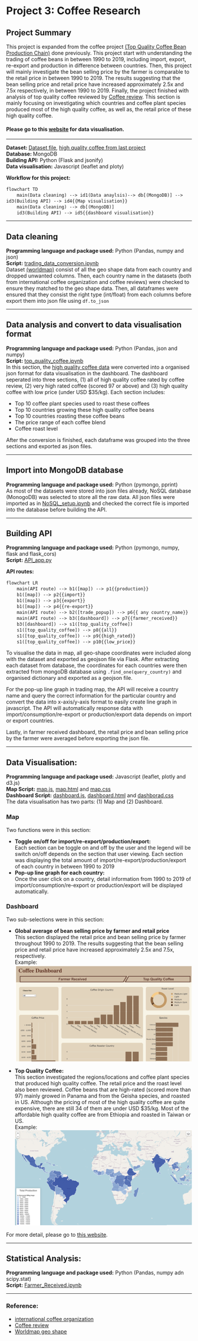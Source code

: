 # Project 3: Coffee Research

## Project Summary

This project is expanded from the coffee project [(Top Quality Coffee Bean Production Chain)](https://github.com/wingylui/Self-project_Coffee) done previously. This project start with understanding the trading of coffee beans in between 1990 to 2019, including import, export, re-export and production in difference between countries. Then, this project will mainly investigate the bean selling price by the farmer is comparable to the retail price in between 1990 to 2019. The results suggesting that the bean selling price and retail price have increased approximately 2.5x and 7.5x respectively, in between 1990 to 2019. Finally, the project finished with analysis of top quality coffee reviewed by [Coffee review](https://www.coffeereview.com/). This section is mainly focusing on investigating which countries and coffee plant species produced most of the high quality coffee, as well as, the retail price of these high quality coffee.

#### Please go to this [website](https://wingylui.github.io/Coffee_Trading/) for data visualisation.

---
<b>Dataset: </b> [Dataset file](https://github.com/wingylui/Coffee_Trading/tree/main/Dataset/international_coffee_organization), [high quality coffee from last project](https://github.com/wingylui/Self-project_Coffee/blob/main/web_scaping/output_data_csv/coffee_bean_cleaned.csv) </br>
<b>Database: </b> MongoDB </br>
<b>Building API:</b> Python (Flask and jsonify) </br>
<b>Data visualisation:</b> Javascript (leaflet and ploty)

<b> Workflow for this project:</b>
```mermaid
flowchart TD
    main(Data cleaning) --> id1(Data anaylsis)--> db[(MongoDB)] --> id3(Building API) --> id4{{Map visualisation}}
    main(Data cleaning) --> db[(MongoDB)]
    id3(Building API) --> id5{{dashboard visualisation}}
```

---
## Data cleaning

<b> Programming language and package used:</b> Python (Pandas, numpy and json)</br>
<b> Script:</b> [trading_data_conversion.ipynb](https://github.com/wingylui/Coffee_Trading/blob/main/dataset_conversion/trading_data_conversion.ipynb)</br>
Dataset [(worldmap)](https://github.com/wingylui/Coffee_Trading/blob/main/Dataset/worldmap.csv) consist of all the geo shape data from each country and dropped unwanted columns. Then, each country name in the datasets (both from international coffee organization and coffee reviews) were checked to ensure they matched to the geo shape data. Then, all dataframes were ensured that they consist the right type (int/float) from each columns before export them into json file using ```df.to_json ```

---
## Data analysis and convert to data visualisation format

<b>Programming language and package used:</b> Python (Pandas, json and numpy)</br>
<b>Script:</b> [top_quality_coffee.ipynb](https://github.com/wingylui/Coffee_Trading/blob/main/Background_data_analysis/top_quality_coffee.ipynb)</br>
In this section, the [high quality coffee data](https://github.com/wingylui/Self-project_Coffee/blob/main/web_scaping/output_data_csv/coffee_bean_cleaned.csv) were converted into a organised json format for data visualisation in the dashboard. The dashboard seperated into three sections, (1) all of high quality coffee rated by coffee review, (2) very high rated coffee (scored 97 or above) and (3) high quality coffee with low price (under USD $35/kg). Each section includes:</br>

- Top 10 coffee plant species used to roast these coffees 
- Top 10 countries growing these high quality coffee beans 
- Top 10 countries roasting these coffee beans
- The price range of each coffee blend
- Coffee roast level

After the conversion is finished, each dataframe was grouped into the three sections and exported as json files.

---
## Import into MongoDB database

<b>Programming language and package used:</b> Python (pymongo, pprint)</br>
As most of the datasets were stored into json files already, NoSQL database (MonogoDB) was selected to store all the raw data. All json files were imported as in [NoSQL_setup.ipynb](https://github.com/wingylui/Coffee_Trading/blob/main/API_creation_and_management/NoSQL_setup.ipynb) and checked the correct file is imported into the database before building the API.

---
## Building API

<b>Programming language and package used:</b> Python (pymongo, numpy, flask and flask_cors)</br>
<b>Script:</b> [API_app.py](https://github.com/wingylui/Coffee_Trading/blob/main/API_creation_and_management/API_app.py) </br>

<b>API routes:</b>
```mermaid
flowchart LR
    main(API route) --> b1([map]) --> p1{{production}}
    b1([map]) --> p2{{import}}
    b1([map]) --> p3{{export}}
    b1([map]) --> p4{{re-export}}
    main(API route) --> b2([trade_popup]) --> p6{{ any country_name}}
    main(API route) --> b3([dashboard]) --> p7{{farmer_received}}
    b3([dashboard]) --> s1([top_quality_coffee])    
    s1([top_quality_coffee]) --> p8{{all}} 
    s1([top_quality_coffee]) --> p9{{high_rated}}
    s1([top_quality_coffee]) --> p10{{low_price}}
```
To visualise the data in map, all geo-shape coordinates were included along with the dataset and exported as geojson file via Flask. After extracting each dataset from database, the coordinates for each countries were then extracted from mongoDB database using ```.find_one(query_country)``` and organised dictionary and exported as a geojson file.

For the pop-up line graph in trading map, the API will receive a country name and query the correct information for the particular country and convert the data into x-axis/y-axis format to easily create line graph in javascript. The API will automatically response data with import/consumption/re-export or production/export data depends on import or export countries.

Lastly, in farmer received dashboard, the retail price and bean selling price by the farmer were averaged before exporting the json file.

---
## Data Visualisation:

<b>Programming language and package used:</b> Javascript (leaflet, plotly and d3.js)</br>
<b>Map Script:</b> [map.js](https://github.com/wingylui/Coffee_Trading/blob/main/web/js/map.js), [map.html](https://github.com/wingylui/Coffee_Trading/blob/main/web/html/map.html) and [map.css](https://github.com/wingylui/Coffee_Trading/blob/main/web/css/map.css)</br>
<b>Dashboard Script:</b> [dashboard.js](https://github.com/wingylui/Coffee_Trading/blob/main/web/js/dashboard.js), [dashboard.html](https://github.com/wingylui/Coffee_Trading/blob/main/web/html/dashboard.html) and [dashborad.css](https://github.com/wingylui/Coffee_Trading/blob/main/web/css/dashboard.css)</br>
The data visualisation has two parts: (1) Map and (2) Dashboard.

### Map
Two functions were in this section:
- <b>Toggle on/off for import/re-export/production/export:</b></br>
Each section can be toggle on and off by the user and the legend will be switch on/off depends on the section that user viewing. Each section was displaying the total amount of import/re-export/production/export of each country in between 1990 to 2019
- <b>Pop-up line graph for each country:</b></br>
Once the user click on a country, detail information from 1990 to 2019 of import/consumption/re-export or production/export will be displayed automatically.


### Dashboard
Two sub-selections were in this section:
- <b>Global average of bean selling price by farmer and retail price</b> </br>
This section displayed the retail price and bean selling price by farmer throughout 1990 to 2019. The results suggesting that the bean selling price and retail price have increased approximately 2.5x and 7.5x, respectively.</br>
Example:</br>
![Dashboard](https://github.com/wingylui/Coffee_Trading/blob/main/web/image/dashboard.png)

- <b>Top Quality Coffee:</b></br>
This section investigated the regions/locations and coffee plant species that produced high quality coffee. The retail price and the roast level also been reviewed. Coffee beans that are high-rated (scored more than 97) mainly growed in Panama and from the Geisha species, and roasted in US. Although the pricing of most of the high quality coffee are quite expensive, there are still 34 of them are under USD $35/kg. Most of the affordable high quality coffee are from Ethiopia and roasted in Taiwan or US.</br>
Example:</br>
![Map](https://github.com/wingylui/Coffee_Trading/blob/main/web/image/map.png)



For more detail, please go to [this website](https://wingylui.github.io/Coffee_Trading/).

---
## Statistical Analysis:
<b>Programming language and package used:</b> Python (Pandas, numpy adn scipy.stat)</br>
<b>Script:</b> [Farmer_Received.ipynb](https://github.com/wingylui/Coffee_Trading/blob/main/Background_data_analysis/Farmer_Received.ipynb)</br>

---
### Reference:
- [international coffee organization](https://www.ico.org/)
- [Coffee review](https://www.coffeereview.com/)
- [Worldmap geo shape](https://public.opendatasoft.com/explore/dataset/country_shapes/export/)